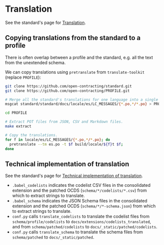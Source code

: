 # Translation

See the standard's page for [Translation](../../standard/translation).

## Copying translations from the standard to a profile

There is often overlap between a profile and the standard, e.g. all the text from the unextended schema.

We can copy translations using `pretranslate` from `translate-toolkit` (replace `PROFILE`):

```bash
git clone https://github.com/open-contracting/standard.git
git clone https://github.com/open-contracting/PROFILE.git

# Merge all the standard's translations for one language into a single file.
msgcat standard/standard/docs/locale/es/LC_MESSAGES/{*.po,*/*.po} > PROFILE/es.po

cd PROFILE

# Extract POT files from JSON, CSV and Markdown files.
make extract

# Copy the translations.
for f in locale/es/LC_MESSAGES/{*.po,*/*.po}; do
  pretranslate --tm es.po -t $f build/locale/${f}t $f;
done
```

## Technical implementation of translation

See the standard's page for [Technical implementation of translation](../../standard/translation/implementation).

* `.babel_codelists` indicates the codelist CSV files in the consolidated extension and the patched OCDS (`schema/*/codelists/*.csv`) from which to extract strings to translate.
* `.babel_schema` indicates the JSON Schema files in the consolidated extension and the patched OCDS (`schema/*/*-schema.json`) from which to extract strings to translate.
* `conf.py` calls `translate_codelists` to translate the codelist files from `schema/profile/codelists` to `docs/extensions/codelists_translated`, and from `schema/patched/codelists` to `docs/_static/patched/codelists`.
* `conf.py` calls `translate_schema` to translate the schema files from `schema/patched` to `docs/_static/patched`.
